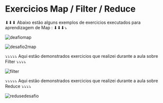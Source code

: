 # Exercicios Map / Filter / Reduce 


⬇⬇⬇ Abaixo estão alguns exemplos de exercicios executados para aprendizagem de Map : ⬇⬇⬇⤵

![deafiomap](https://user-images.githubusercontent.com/87347314/142802870-8d456a1d-d085-4eb1-bd04-6b4d46eae8e6.png)

![desafio2map](https://user-images.githubusercontent.com/87347314/142802888-9bcd3811-3be3-4c0c-918c-750892965aff.png)


⤵⤵⤵⤵⤵ Aqui estão demonstrados exercicios que realizei durante a aula sobre Filter ⤵⤵⤵⤵

![filter](https://user-images.githubusercontent.com/87347314/142970400-96e8f7a6-0de8-4c6b-a517-c25651f5d66d.png)



⤵⤵⤵⤵⤵ Aqui estão demonstrados exercicios que realizei durante a aula sobre Reduce  ⤵⤵⤵⤵

![redusedesafio](https://user-images.githubusercontent.com/87347314/143159464-edfd2fee-6875-4f96-8acf-808d55a439b4.png)
